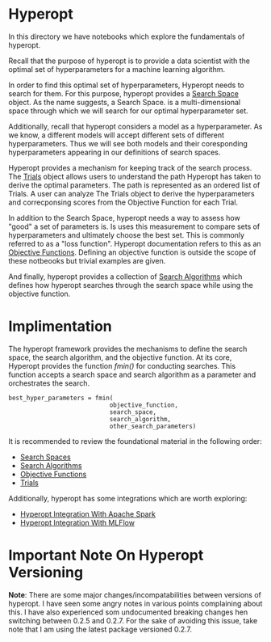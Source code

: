 # Hyperopt

In this directory we have notebooks which explore the fundamentals of hyperopt.

Recall that the purpose of hyperopt is to provide a data scientist with the optimal set of hyperparameters for a machine learning algorithm.

In order to find this optimal set of hyperparameters, Hyperopt needs to search for them. For this purpose, hyperopt provides a [Search Space](Hyperopt%20Search%20Space.ipynb) object. As the name suggests, a Search Space. is a multi-dimensional space through which we will search for our optimal hyperparameter set.

Additionally, recall that hyperopt considers a model as a hyperparameter. As we know, a different models will accept different sets of different hyperparameters. Thus we will see both models and their coresponding hyperparameters appearing in our definitions of search spaces.

Hyperopt provides a mechanism for keeping track of the search process. The [Trials](Hyperopt%20Search%20Space.ipynb) object allows users to understand the path Hyperopt has taken to derive the optimal parameters. The path is represented as an ordered list of Trials. A user can analyze The Trials object to derive the hyperparameters and correcponsing scores from the Objective Function for each Trial.

In addition to the Search Space, hyperopt needs a way to assess how "good" a set of parameters is. Is uses this measurement to compare sets of hyperparameters and ultimately choose the best set. This is commonly referred to as a "loss function". Hyperopt documentation refers to this as an [Objective Functions](Hyperopt%20Objective%20Functions.ipynb). Defining an objective function is outside the scope of these notbeooks but trivial examples are given.

And finally, hyperopt provides a collection of [Search Algorithms](Hyperopt%20Search%20Algorithms.ipynb) which defines how hyperopt searches through the search space while using the objective function.

# Implimentation

The hyperopt framework provides the mechanisms to define the search space, the search algorithm, and the objective function. At its core, Hyperopt provides the function *fmin()* for conducting searches. This function accepts a search space and search algorithm as a parameter and orchestrates the search.

```
best_hyper_parameters = fmin(
                            objective_function, 
                            search_space, 
                            search_algorithm, 
                            other_search_parameters)
```

It is recommended to review the foundational material in the following order:

- [Search Spaces](Hyperopt%20Search%20Space.ipynb)
- [Search Algorithms](Hyperopt%20Search%20Algorithms.ipynb)
- [Objective Functions](Hyperopt%20Objective%20Functions.ipynb)
- [Trials](Hyperopt%20Trials.ipynb)

Additionally, hyperopt has some integrations which are worth exploring:

- [Hyperopt Integration With Apache Spark](Hyperopt%20Spark%20Integration.ipynb)
- [Hyperopt Integration With MLFlow](Hyperopt%20MLFlow%20Integration.ipynb)

# Important Note On Hyperopt Versioning
**Note**: There are some major changes/incompatabilities between versions of hyperopt. I have seen some angry notes in various points complaining about this. I have also experienced som undocumented breaking changes hen switching between 0.2.5 and 0.2.7. For the sake of avoiding this issue, take note that I am using the latest package versioned 0.2.7.